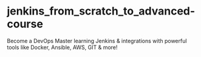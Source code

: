 # jenkins_from_scratch_to_advanced-course

Become a DevOps Master learning Jenkins & integrations with powerful tools like Docker, Ansible, AWS, GIT & more!
